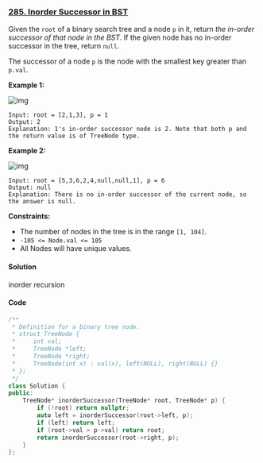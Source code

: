 ### [285. Inorder Successor in BST](https://leetcode.com/problems/inorder-successor-in-bst/)

Given the `root` of a binary search tree and a node `p` in it, return *the in-order successor of that node in the BST*. If the given node has no in-order successor in the tree, return `null`.

The successor of a node `p` is the node with the smallest key greater than `p.val`.

 

**Example 1:**

![img](https://assets.leetcode.com/uploads/2019/01/23/285_example_1.PNG)

```
Input: root = [2,1,3], p = 1
Output: 2
Explanation: 1's in-order successor node is 2. Note that both p and the return value is of TreeNode type.
```

**Example 2:**

![img](https://assets.leetcode.com/uploads/2019/01/23/285_example_2.PNG)

```
Input: root = [5,3,6,2,4,null,null,1], p = 6
Output: null
Explanation: There is no in-order successor of the current node, so the answer is null.
```

 

**Constraints:**

- The number of nodes in the tree is in the range `[1, 104]`.
- `-105 <= Node.val <= 105`
- All Nodes will have unique values.

#### Solution

inorder recursion

#### Code

```c++
/**
 * Definition for a binary tree node.
 * struct TreeNode {
 *     int val;
 *     TreeNode *left;
 *     TreeNode *right;
 *     TreeNode(int x) : val(x), left(NULL), right(NULL) {}
 * };
 */
class Solution {
public:
    TreeNode* inorderSuccessor(TreeNode* root, TreeNode* p) {
        if (!root) return nullptr;
        auto left = inorderSuccessor(root->left, p);
        if (left) return left;
        if (root->val > p->val) return root;
        return inorderSuccessor(root->right, p);
    }
};
```



